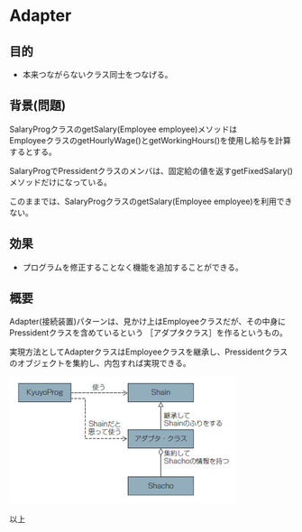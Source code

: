 
Adapter
===

## 目的

- 本来つながらないクラス同士をつなげる。

## 背景(問題)

SalaryProgクラスのgetSalary(Employee employee)メソッドは  
EmployeeクラスのgetHourlyWage()とgetWorkingHours()を使用し給与を計算するとする。  

SalaryProgでPressidentクラスのメンバは、固定給の値を返すgetFixedSalary()メソッドだけになっている。

このままでは、SalaryProgクラスのgetSalary(Employee employee)を利用できない。

## 効果

- プログラムを修正することなく機能を追加することができる。

## 概要

Adapter(接続装置)パターンは、見かけ上はEmployeeクラスだが、その中身にPressidentクラスを含めているという
［アダプタクラス］を作るというもの。

実現方法としてAdapterクラスはEmployeeクラスを継承し、Pressidentクラスのオブジェクトを集約し、内包すれば実現できる。

![Adapterパターン](../html/img/Adapter/img1.jpg)


以上
